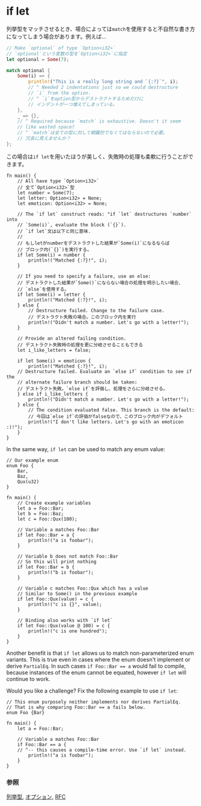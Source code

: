 # if let

<!--
For some use cases, when matching enums, `match` is awkward. For example:
-->
列挙型をマッチさせるとき、場合によっては`match`を使用すると不自然な書き方になってしまう場合があります。例えば...

```rust
// Make `optional` of type `Option<i32>`
// `optional`という変数の型を`Option<i32>`に指定
let optional = Some(7);

match optional {
    Some(i) => {
        println!("This is a really long string and `{:?}`", i);
        // ^ Needed 2 indentations just so we could destructure
        // `i` from the option.
        // ^ `i`をoption型からデストラクトするためだけに
        // インデントが一つ増えてしまっている。
    },
    _ => {},
    // ^ Required because `match` is exhaustive. Doesn't it seem
    // like wasted space?
    // ^ `match`は全ての型に対して網羅的でなくてはならないので必要。
    // 冗長に見えませんか？
};

```

<!--
`if let` is cleaner for this use case and in addition allows various
failure options to be specified:
-->
この場合は`if let`を用いたほうが美しく、失敗時の処理も柔軟に行うことができます。

```rust,editable
fn main() {
    // All have type `Option<i32>`
    // 全て`Option<i32>`型
    let number = Some(7);
    let letter: Option<i32> = None;
    let emoticon: Option<i32> = None;

    // The `if let` construct reads: "if `let` destructures `number` into
    // `Some(i)`, evaluate the block (`{}`).
    // `if let`文は以下と同じ意味.
    //
    // もしletがnumberをデストラクトした結果が`Some(i)`になるならば
    // ブロック内(`{}`)を実行する。
    if let Some(i) = number {
        println!("Matched {:?}!", i);
    }

    // If you need to specify a failure, use an else:
    // デストラクトした結果が`Some()`にならない場合の処理を明示したい場合、
    // `else`を使用する。
    if let Some(i) = letter {
        println!("Matched {:?}!", i);
    } else {
        // Destructure failed. Change to the failure case.
        // デストラクト失敗の場合。このブロック内を実行
        println!("Didn't match a number. Let's go with a letter!");
    }

    // Provide an altered failing condition.
    // デストラクト失敗時の処理を更に分岐させることもできる
    let i_like_letters = false;

    if let Some(i) = emoticon {
        println!("Matched {:?}!", i);
    // Destructure failed. Evaluate an `else if` condition to see if the
    // alternate failure branch should be taken:
    // デストラクト失敗。`else if`を評価し、処理をさらに分岐させる。
    } else if i_like_letters {
        println!("Didn't match a number. Let's go with a letter!");
    } else {
        // The condition evaluated false. This branch is the default:
        // 今回は`else if`の評価がfalseなので、このブロック内がデフォルト
        println!("I don't like letters. Let's go with an emoticon :)!");
    }
}
```

In the same way, `if let` can be used to match any enum value:

```rust,editable
// Our example enum
enum Foo {
    Bar,
    Baz,
    Qux(u32)
}

fn main() {
    // Create example variables
    let a = Foo::Bar;
    let b = Foo::Baz;
    let c = Foo::Qux(100);
    
    // Variable a matches Foo::Bar
    if let Foo::Bar = a {
        println!("a is foobar");
    }
    
    // Variable b does not match Foo::Bar
    // So this will print nothing
    if let Foo::Bar = b {
        println!("b is foobar");
    }
    
    // Variable c matches Foo::Qux which has a value
    // Similar to Some() in the previous example
    if let Foo::Qux(value) = c {
        println!("c is {}", value);
    }

    // Binding also works with `if let`
    if let Foo::Qux(value @ 100) = c {
        println!("c is one hundred");
    }
}
```

Another benefit is that `if let` allows us to match non-parameterized enum variants. This is true even in cases where the enum doesn't implement or derive `PartialEq`. In such cases `if Foo::Bar == a` would fail to compile, because instances of the enum cannot be equated, however `if let` will continue to work.

Would you like a challenge? Fix the following example to use `if let`:

```rust,editable,ignore,mdbook-runnable
// This enum purposely neither implements nor derives PartialEq.
// That is why comparing Foo::Bar == a fails below.
enum Foo {Bar}

fn main() {
    let a = Foo::Bar;

    // Variable a matches Foo::Bar
    if Foo::Bar == a {
    // ^-- this causes a compile-time error. Use `if let` instead.
        println!("a is foobar");
    }
}
```

<!--
### See also:
-->
### 参照

<!--
[`enum`][enum], [`Option`][option], and the [RFC][if_let_rfc]
-->
[列挙型][enum], [オプション][option], [RFC][if_let_rfc]

[enum]: ../custom_types/enum.md
[if_let_rfc]: https://github.com/rust-lang/rfcs/pull/160
[option]: ../std/option.md
